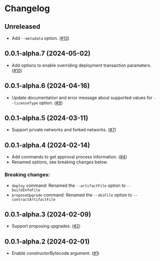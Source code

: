 # Changelog

## Unreleased

- Add `--metadata` option. ([#13](https://github.com/OpenZeppelin/defender-deploy-client-cli/pull/13))

## 0.0.1-alpha.7 (2024-05-02)

- Add options to enable overriding deployment transaction parameters. ([#10](https://github.com/OpenZeppelin/defender-deploy-client-cli/pull/10))

## 0.0.1-alpha.6 (2024-04-16)

- Update documentation and error message about supported values for `--licenseType` option. ([#9](https://github.com/OpenZeppelin/defender-deploy-client-cli/pull/9))

## 0.0.1-alpha.5 (2024-03-11)

- Support private networks and forked networks. ([#7](https://github.com/OpenZeppelin/defender-deploy-client-cli/pull/7))

## 0.0.1-alpha.4 (2024-02-14)

- Add commands to get approval process information. ([#4](https://github.com/OpenZeppelin/defender-deploy-client-cli/pull/4))
- Renamed options, see breaking changes below.

### Breaking changes:
- `deploy` command: Renamed the `--artifactFile` option to `--buildInfoFile`
- `proposeUpgrade` command: Renamed the `--abiFile` option to `--contractArtifactFile`

## 0.0.1-alpha.3 (2024-02-09)

- Support proposing upgrades. ([#2](https://github.com/OpenZeppelin/defender-deploy-client-cli/pull/2))

## 0.0.1-alpha.2 (2024-02-01)

- Enable constructorBytecode argument. ([#1](https://github.com/OpenZeppelin/defender-deploy-client-cli/pull/1))

